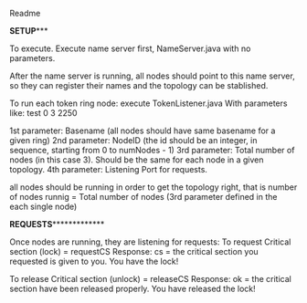 Readme

************************************SETUP***************************************


To execute.
Execute name server first, NameServer.java with no parameters.

After the name server is running, all nodes should point to this name server, so they
can register their names and the topology can be stablished.

To run each token ring node:
execute TokenListener.java
With parameters like:
test 0 3 2250

1st parameter: Basename (all nodes should have same basename for a given ring)
2nd parameter: NodeID (the id should be an integer, in sequence, starting from 0 to numNodes - 1)
3rd parameter: Total number of nodes (in this case 3). Should be the same for each node in a given topology.
4th parameter: Listening Port for requests.

all nodes should be running in order to get the topology right, that is number of 
nodes runnig = Total number of nodes (3rd parameter defined in the each single node)

**************************REQUESTS***************************************


Once nodes are running, they are listening for requests:
To request Critical section (lock) = requestCS
Response:
cs = the critical section you requested is given to you. You have the
lock!

To release Critical section (unlock) = releaseCS
Response:
ok = the critical section have been released properly. You have released
the lock!

